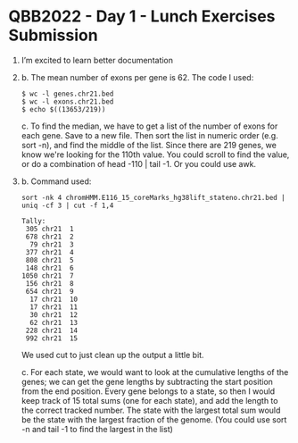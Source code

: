 # QBB2022 - Day 1 - Lunch Exercises Submission

1. I’m excited to learn better documentation

2. 
	b. The mean number of exons per gene is 62.
	The code I used: 
	```
	$ wc -l genes.chr21.bed
	$ wc -l exons.chr21.bed
	$ echo $((13653/219))
	```
	c. To find the median, we have to get a list of the number of exons for each gene. Save to a new file. Then sort the list in numeric order (e.g. sort -n), and find the middle of the list. Since there are 219 genes, we know we're looking for the 110th value. You could scroll to find the value, or do a combination of head -110 | tail -1. Or you could use awk.

3. 
	b. Command used: 
	```
	sort -nk 4 chromHMM.E116_15_coreMarks_hg38lift_stateno.chr21.bed | uniq -cf 3 | cut -f 1,4
	```

	```
	Tally:
	 305 chr21	1
	 678 chr21	2
	  79 chr21	3
	 377 chr21	4
	 808 chr21	5
	 148 chr21	6
	1050 chr21	7
	 156 chr21	8
	 654 chr21	9
	  17 chr21	10
	  17 chr21	11
	  30 chr21	12
	  62 chr21	13
	 228 chr21	14
	 992 chr21	15
	```

	We used cut to just clean up the output a little bit.

	c. For each state, we would want to look at the cumulative lengths of the genes; we can get the gene lengths by subtracting the start position from the end position. Every gene belongs to a state, so then I would keep track of 15 total sums (one for each state), and add the length to the correct tracked number. The state with the largest total sum would be the state with the largest fraction of the genome. (You could use sort -n and tail -1 to find the largest in the list)


 

